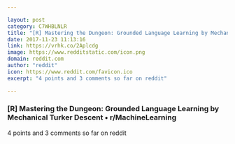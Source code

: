 ```yaml
---

layout: post
category: C7WHBLNLR
title: "[R] Mastering the Dungeon: Grounded Language Learning by Mechanical Turker Descent • r/MachineLearning"
date: 2017-11-23 11:13:16
link: https://vrhk.co/2Aplcdg
image: https://www.redditstatic.com/icon.png
domain: reddit.com
author: "reddit"
icon: https://www.reddit.com/favicon.ico
excerpt: "4 points and 3 comments so far on reddit"

---
```


### [R] Mastering the Dungeon: Grounded Language Learning by Mechanical Turker Descent • r/MachineLearning

4 points and 3 comments so far on reddit